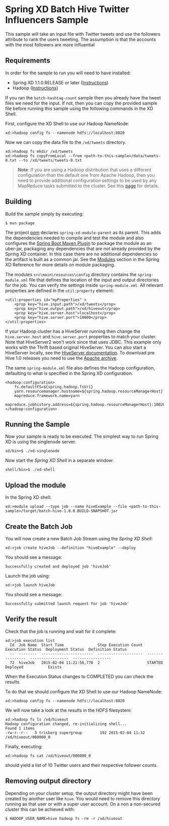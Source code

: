 Spring XD Batch Hive Twitter Influencers Sample
===============================================

This sample will take an input file with Twitter tweets and use the followers attribute to rank the users tweeting. The assumption is that the accounts with the most followers are more influential


## Requirements

In order for the sample to run you will need to have installed:

* Spring XD 1.1.0.RELEASE or later ([Instructions](https://github.com/SpringSource/spring-xd/wiki/Getting-Started))
* Hadoop ([Instructions](https://github.com/SpringSource/spring-xd/wiki/Hadoop-Installation))

If you ran the `batch-hashtag-count` sample then you already have the tweet files we need for the input. If not, then you can copy the provided sample file before running this sample using the following commands in the XD Shell.

First, configure the XD Shell to use our Hadoop NameNode:

	xd:>hadoop config fs --namenode hdfs://localhost:8020
	
Now we can copy the data file to the `/xd/tweets` directory.

    xd:>hadoop fs mkdir /xd/tweets
    xd:>hadoop fs copyFromLocal --from <path-to-this-sample>/data/tweets-0.txt --to /xd/tweets/tweets-0.txt

> **Note**: If you are using a Hadoop distribution that uses a different configuration than the default one from Apache Hadoop, then you need to provide additional configuration settings to be used by any MapReduce tasks submitted to the cluster. See this [page](../hadoop-config/README.asciidoc) for details.

## Building

Build the sample simply by executing:

	$ mvn package

The project [pom][] declares `spring-xd-module-parent` as its parent. This adds the dependencies needed to compile and test the module and also configures the [Spring Boot Maven Plugin][] to package the module as an uber-jar, packaging any dependencies that are not already provided by the Spring XD container. In this case there are no additional dependencies so the artifact is built as a common jar. See the [Modules][] section in the Spring XD Reference for more details on module packaging.

The modules `src\main\resources\config` directory contains the `spring-module.xml` file that defines the location of the input and output directories for the job. You can verify the settings inside `spring-module.xml`.  All relevant properties are defined in the `util:property` element:

    <util:properties id="myProperties" >
        <prop key="hive.input.path">/xd/tweets</prop>
        <prop key="hive.output.path">/xd/hiveout</prop>
        <prop key="hive.server.host">localhost</prop>
        <prop key="hive.server.port">10000</prop>
    </util:properties>

If your Hadoop cluster has a HiveServer running then change the `hive.server.host` and `hive.server.port` properties to match your cluster. Note that HiveServer2 won't work since that uses JDBC. This example only works with the Thrift based original HiveServer. You can also start a HiveServer locally, see the [HiveServer documentation](https://cwiki.apache.org/confluence/display/Hive/HiveServer). To download pre Hive 1.0 releases you need to use the [Apache archive](http://archive.apache.org/dist/hive/).

The same `spring-module.xml` file also defines the Hadoop configuration, defaulting to what is specified in the Spring XD configuration.

    <hadoop:configuration>
        fs.defaultFS=${spring.hadoop.fsUri}
        yarn.resourcemanager.hostname=${spring.hadoop.resourceManagerHost}
        mapreduce.framework.name=yarn
        mapreduce.jobhistory.address=${spring.hadoop.resourceManagerHost}:10020
    </hadoop:configuration>


## Running the Sample

Now your sample is ready to be executed.  The simplest way to run Spring XD is using the singlenode server.

	xd/bin>$ ./xd-singlenode

Now start the *Spring XD Shell* in a separate window:

	shell/bin>$ ./xd-shell

## Upload the module 

In the Spring XD shell:

    xd:>module upload --type job --name hiveExample --file <path-to-this-sample>/target/batch-hive-1.0.0.BUILD-SNAPSHOT.jar


## Create the Batch Job

You will now create a new Batch Job Stream using the *Spring XD Shell*:

	xd:>job create hiveJob --definition "hiveExample" --deploy

You should see a message:

	Successfully created and deployed job 'hiveJob'

Launch the job using:

	xd:>job launch hiveJob

You should see a message:

	Successfully submitted launch request for job 'hiveJob'


## Verify the result

Check that the job is running and wait for it complete:

    xd:>job execution list
      Id  Job Name  Start Time               Step Execution Count  Execution Status  Deployment Status  Definition Status
      --  --------  -----------------------  --------------------  ----------------  -----------------  -----------------
      72  hiveJob   2015-02-04 11:21:56,778  2                     STARTED           Deployed           Exists

When the Execution Status changes to COMPLETED you can check the results.

To do that we should configure the XD Shell to use our Hadoop NameNode:

	xd:>hadoop config fs --namenode hdfs://localhost:8020
	
We will now take a look at the results in the *HDFS* filesystem:
	
	xd:>hadoop fs ls /xd/hiveout
    Hadoop configuration changed, re-initializing shell...
    Found 1 items
    -rw-r--r--   3 trisberg supergroup        192 2015-02-04 11:32 /xd/hiveout/000000_0

Finally, executing:

	xd:>hadoop fs cat /xd/hiveout/000000_0

should yield a list of 10 Twitter users and their respective follower counts.

## Removing output directory

Depending on your cluster setup, the output directory might have been created by another user like `hive`. You would need to
remove this directory running as that user or with a super user account. On a non a non-secured cluster this can be achieved
with:

    $ HADOOP_USER_NAME=hive hadoop fs -rm -r /xd/hiveout

[pom]: https://github.com/spring-projects/spring-xd-samples/blob/master/batch-hive/pom.xml
[Spring Boot Maven Plugin]: http://docs.spring.io/spring-boot/docs/current/reference/html/build-tool-plugins-maven-plugin.html
[Modules]: http://docs.spring.io/spring-xd/docs/current/reference/html/#modules
